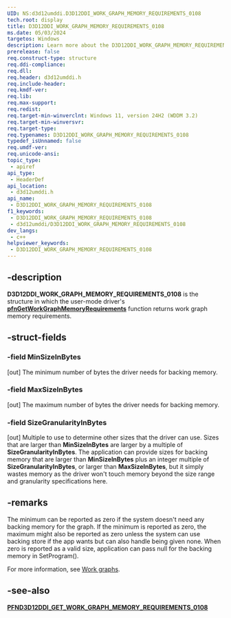 ```yaml
---
UID: NS:d3d12umddi.D3D12DDI_WORK_GRAPH_MEMORY_REQUIREMENTS_0108
tech.root: display
title: D3D12DDI_WORK_GRAPH_MEMORY_REQUIREMENTS_0108
ms.date: 05/03/2024
targetos: Windows
description: Learn more about the D3D12DDI_WORK_GRAPH_MEMORY_REQUIREMENTS_0108 structure.
prerelease: false
req.construct-type: structure
req.ddi-compliance: 
req.dll: 
req.header: d3d12umddi.h
req.include-header: 
req.kmdf-ver: 
req.lib: 
req.max-support: 
req.redist: 
req.target-min-winverclnt: Windows 11, version 24H2 (WDDM 3.2)
req.target-min-winversvr: 
req.target-type: 
req.typenames: D3D12DDI_WORK_GRAPH_MEMORY_REQUIREMENTS_0108
typedef_isUnnamed: false
req.umdf-ver: 
req.unicode-ansi: 
topic_type:
 - apiref
api_type:
 - HeaderDef
api_location:
 - d3d12umddi.h
api_name:
 - D3D12DDI_WORK_GRAPH_MEMORY_REQUIREMENTS_0108
f1_keywords:
 - D3D12DDI_WORK_GRAPH_MEMORY_REQUIREMENTS_0108
 - d3d12umddi/D3D12DDI_WORK_GRAPH_MEMORY_REQUIREMENTS_0108
dev_langs:
 - c++
helpviewer_keywords:
 - D3D12DDI_WORK_GRAPH_MEMORY_REQUIREMENTS_0108
---
```


## -description

**D3D12DDI_WORK_GRAPH_MEMORY_REQUIREMENTS_0108** is the structure in which the user-mode driver's [**pfnGetWorkGraphMemoryRequirements**](nc-d3d12umddi-pfnd3d12ddi_get_work_graph_memory_requirements_0108.md) function returns work graph memory requirements.

## -struct-fields

### -field MinSizeInBytes

[out] The minimum number of bytes the driver needs for backing memory.

### -field MaxSizeInBytes

[out] The maximum number of bytes the driver needs for backing memory.

### -field SizeGranularityInBytes

[out] Multiple to use to determine other sizes that the driver can use. Sizes that are larger than **MinSizeInBytes** are larger by a multiple of **SizeGranularityInBytes**. The application can provide sizes for backing memory that are larger than **MinSizeInBytes** plus an integer multiple of **SizeGranularityInBytes**, or larger than **MaxSizeInBytes**, but it simply wastes memory as the driver won't touch memory beyond the size range and granularity specifications here.

## -remarks

The minimum can be reported as zero if the system doesn't need any backing memory for the graph. If the minimum is reported as zero, the maximum might also be reported as zero unless the system can use backing store if the app wants but can also handle being given none. When zero is reported as a valid size, application can pass null for the backing memory in SetProgram().

For more information, see [Work graphs](/windows-hardware/drivers/display/work-graphs).

## -see-also

[**PFND3D12DDI_GET_WORK_GRAPH_MEMORY_REQUIREMENTS_0108**](nc-d3d12umddi-pfnd3d12ddi_get_work_graph_memory_requirements_0108.md)
